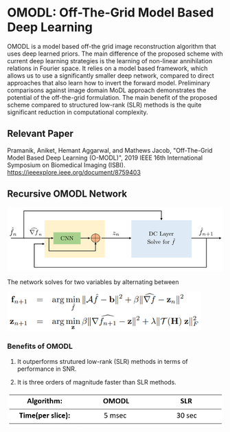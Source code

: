 # OMODL: Off-The-Grid Model Based Deep Learning
OMODL is a model based off-the grid image reconstruction algorithm that uses deep learned priors. The main difference of the proposed scheme with current deep learning strategies is the learning of non-linear annihilation relations in Fourier space. It relies on a model based framework, which allows us to use a significantly smaller deep network, compared to direct approaches that also learn how to invert the forward model. Preliminary comparisons against image domain MoDL approach demonstrates the potential of the off-the-grid formulation. The main benefit of the proposed scheme compared to structured low-rank (SLR) methods is the quite significant reduction in computational complexity.

## Relevant Paper
Pramanik, Aniket, Hemant Aggarwal, and Mathews Jacob, "Off-The-Grid Model Based Deep Learning (O-MODL)", 2019 IEEE 16th International Symposium on Biomedical Imaging (ISBI). https://ieeexplore.ieee.org/document/8759403 
 
## Recursive OMODL Network
<img src="omodl.png"  title="hover text">

The network solves for two variables by alternating between

<img src="alternating_steps.png"  title="hover text" width="450px">

### Benefits of OMODL
1. It outperforms strutured low-rank (SLR) methods in terms of performance in SNR.

2. It is three orders of magnitude faster than SLR methods.
<img src="time_complexity.png"  title="hover text">
